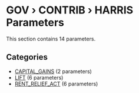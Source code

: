 # GOV › CONTRIB › HARRIS Parameters

This section contains 14 parameters.

## Categories

- [CAPITAL_GAINS](capital_gains/index.md) (2 parameters)
- [LIFT](lift/index.md) (6 parameters)
- [RENT_RELIEF_ACT](rent_relief_act/index.md) (6 parameters)
